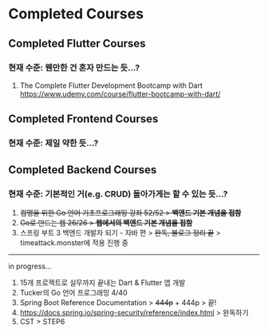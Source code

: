 # Completed Courses
## Completed Flutter Courses
### 현재 수준: 웬만한 건 혼자 만드는 듯...?
1. The Complete Flutter Development Bootcamp with Dart<br>
https://www.udemy.com/course/flutter-bootcamp-with-dart/
## Completed Frontend Courses
### 현재 수준: 제일 약한 듯...?
## Completed Backend Courses
### 현재 수준: 기본적인 거(e.g. CRUD) 돌아가게는 할 수 있는 듯...?
1. ~~컴맹을 위한 Go 언어 기초프로그래밍 강좌 52/52 > **백엔드 기본 개념을 접함**~~<br>
2. ~~Go로 만드는 웹 26/26 > **웹에서의 백엔드 기본 개념을 접함**~~<br>
3. 스프링 부트 3 백엔드 개발자 되기 - 자바 편 > ~~완독, 블로그 정리 끝~~ > timeattack.monster에 적용 진행 중<br>
---
in progress...
1. 15개 프로젝트로 실무까지 끝내는 Dart & Flutter 앱 개발
2. Tucker의 Go 언어 프로그래밍 4/40
3. Spring Boot Reference Documentation > ~~444p~~ + 444p > 끝!
4. https://docs.spring.io/spring-security/reference/index.html > 완독하기
5. CST > STEP6
